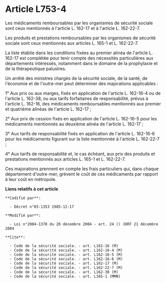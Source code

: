 # Article L753-4

Les médicaments remboursables par les organismes de sécurité sociale sont ceux mentionnés à l'article L. 162-17 et à
l'article L. 162-22-7.

Les produits et prestations remboursables par les organismes de sécurité sociale sont ceux mentionnés aux articles L. 165-1
et L. 162-22-7.

La liste établie dans les conditions fixées au premier alinéa de l'article L. 162-17 est complétée pour tenir compte des
nécessités particulières aux départements intéressés, notamment dans le domaine de la prophylaxie et de la thérapeutique
palustres.

Un arrêté des ministres chargés de la sécurité sociale, de la santé, de l'économie et de l'outre-mer peut déterminer des
majorations applicables :

1° Aux prix ou aux marges, fixés en application de l'article L. 162-16-4 ou de l'article L. 162-38, ou aux tarifs
forfaitaires de responsabilité, prévus à l'article L. 162-16, des médicaments remboursables mentionnés aux premier et
quatrième alinéas de l'article L. 162-17 ;

2° Aux prix de cession fixés en application de l'article L. 162-16-5 pour les médicaments mentionnés au deuxième alinéa de
l'article L. 162-17 ;

3° Aux tarifs de responsabilité fixés en application de l'article L. 162-16-6 pour les médicaments figurant sur la liste
mentionnée à l'article L. 162-22-7 ;

4° Aux tarifs de responsabilité et, le cas échéant, aux prix des produits et prestations mentionnés aux articles L. 165-1 et
L. 162-22-7.

Ces majorations prennent en compte les frais particuliers qui, dans chaque département d'outre-mer, grèvent le coût de ces
médicaments par rapport à leur coût en métropole.

**Liens relatifs à cet article**

	**Codifié par**:

	  - Décret n°85-1353 1985-12-17

	**Modifié par**:

	  - Loi n°2004-1370 du 20 décembre 2004 - art. 24 () JORF 21 décembre 2004

	**Cite**:

	  - Code de la sécurité sociale. - art. L162-16 (M)
	  - Code de la sécurité sociale. - art. L162-16-4 (M)
	  - Code de la sécurité sociale. - art. L162-16-5 (M)
	  - Code de la sécurité sociale. - art. L162-16-6 (M)
	  - Code de la sécurité sociale. - art. L162-17 (M)
	  - Code de la sécurité sociale. - art. L162-22-7 (M)
	  - Code de la sécurité sociale. - art. L162-38 (M)
	  - Code de la sécurité sociale. - art. L165-1 (MMN)
